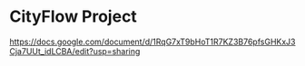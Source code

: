 # CityFlow Project

https://docs.google.com/document/d/1RqG7xT9bHoT1R7KZ3B76pfsGHKxJ3Cja7UUt_idLCBA/edit?usp=sharing
